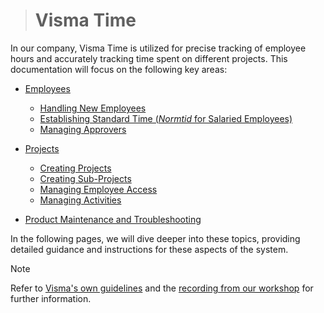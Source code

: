 > # Visma Time

In our company, Visma Time is utilized for precise tracking of employee hours and accurately tracking time spent on different projects. This documentation will focus on the following key areas:

- [Employees](Product_documentations/visma_time/Employees/README.md)

  - [Handling New Employees](Product_documentations/visma_time/Employees/new_employees.md)
  - [Establishing Standard Time (_Normtid_ for Salaried Employees)](Product_documentations/visma_time/Employees/standard_time.md)
  - [Managing Approvers](Product_documentations/visma_time/Employees/approvers.md)

- [Projects](Product_documentations/visma_time/Projects/README.md)

  - [Creating Projects](Product_documentations/visma_time/Projects/new_project.md)
  - [Creating Sub-Projects](Product_documentations/visma_time/Projects/new_sub_project.md)
  - [Managing Employee Access](Product_documentations/visma_time/Projects/employee_access.md)
  - [Managing Activities](Product_documentations/visma_time/Projects/activities.md)

- [Product Maintenance and Troubleshooting](Product_documentations/visma_time/Maintenance/README.md)

In the following pages, we will dive deeper into these topics, providing detailed guidance and instructions for these aspects of the system.

> [!NOTE]
> Refer to [Visma's own guidelines](https://community.visma.com/t5/Vejledninger-i-Visma-Time/tkb-p/DK_EN_Visma-Time_Vejledninger) and the [recording from our workshop](https://drive.google.com/file/d/1MPGeUmRteXMQVe_OqVtYNaGs0aFUJfHr/view?usp=sharing) for further information.
